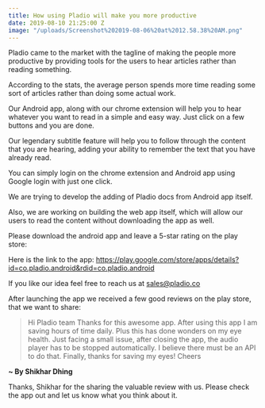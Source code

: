 ```yaml
---
title: How using Pladio will make you more productive
date: 2019-08-10 21:25:00 Z
image: "/uploads/Screenshot%202019-08-06%20at%2012.58.38%20AM.png"
---
```


Pladio came to the market with the tagline of making the people more productive by providing tools for the users to hear articles rather than reading something.

According to the stats, the average person spends more time reading some sort of articles rather than doing some actual work.

Our Android app, along with our chrome extension will help you to hear whatever you want to read in a simple and easy way. Just click on a few buttons and you are done.

Our legendary subtitle feature will help you to follow through the content that you are hearing, adding your ability to remember the text that you have already read.

You can simply login on the chrome extension and Android app using Google login with just one click.

We are trying to develop the adding of Pladio docs from Android app itself.

Also, we are working on building the web app itself, which will allow our users to read the content without downloading the app as well.

Please download the android app and leave a 5-star rating on the play store:

Here is the link to the app: https://play.google.com/store/apps/details?id=co.pladio.android&rdid=co.pladio.android

If you like our idea feel free to reach us at sales@pladio.co

After launching the app we received a few good reviews on the play store, that we want to share:

> Hi Pladio team Thanks for this awesome app. After using this app I am saving hours of time daily. Plus this has done wonders on my eye health. Just facing a small issue, after closing the app, the audio player has to be stopped automatically. I believe there must be an API to do that. Finally, thanks for saving my eyes! Cheers

**~ By Shikhar Dhing**

Thanks, Shikhar for the sharing the valuable review with us. Please check the app out and let us know what you think about it.

